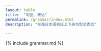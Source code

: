 ```yaml
---
layout: table
title:  "句型、表达"
permalink: /grammar/index.html
description: "标准日本语初级上下册句型及表达"

---
```


{% include grammar.md %}
